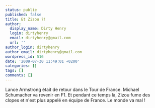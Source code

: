 ```yaml
---
status: publie
published: false
title: Et Zizou ?!
author:
  display_name: Dirty Henry
  login: dirtyhenry
  email: dirtyhenry@gmail.com
  url: ''
author_login: dirtyhenry
author_email: dirtyhenry@gmail.com
wordpress_id: 516
date: '2009-07-30 11:49:01 +0200'
categories: []
tags: []
comments: []
---
```

Lance Armstrong était de retour dans le Tour de France. Michael Schumacher va revenir en F1. Et pendant ce temps là, Zizou fume des clopes et n'est plus appelé en équipe de France. Le monde va mal !
